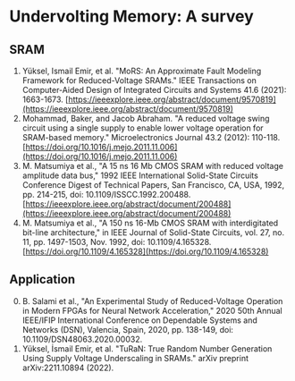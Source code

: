 # Undervolting Memory: A survey

## SRAM

1. Yüksel, Ismail Emir, et al. "MoRS: An Approximate Fault Modeling Framework for Reduced-Voltage SRAMs." IEEE Transactions on Computer-Aided Design of Integrated Circuits and Systems 41.6 (2021): 1663-1673. [https://ieeexplore.ieee.org/abstract/document/9570819](https://ieeexplore.ieee.org/abstract/document/9570819)
2. Mohammad, Baker, and Jacob Abraham. "A reduced voltage swing circuit using a single supply to enable lower voltage operation for SRAM-based memory." Microelectronics Journal 43.2 (2012): 110-118. [https://doi.org/10.1016/j.mejo.2011.11.006](https://doi.org/10.1016/j.mejo.2011.11.006)
3. M. Matsumiya et al., "A 15 ns 16 Mb CMOS SRAM with reduced voltage amplitude data bus," 1992 IEEE International Solid-State Circuits Conference Digest of Technical Papers, San Francisco, CA, USA, 1992, pp. 214-215, doi: 10.1109/ISSCC.1992.200488. [https://ieeexplore.ieee.org/abstract/document/200488](https://ieeexplore.ieee.org/abstract/document/200488)
4. M. Matsumiya et al., "A 150 ns 16-Mb CMOS SRAM with interdigitated bit-line architecture," in IEEE Journal of Solid-State Circuits, vol. 27, no. 11, pp. 1497-1503, Nov. 1992, doi: 10.1109/4.165328. [https://doi.org/10.1109/4.165328](https://doi.org/10.1109/4.165328)

## Application

0. B. Salami et al., "An Experimental Study of Reduced-Voltage Operation in Modern FPGAs for Neural Network Acceleration," 2020 50th Annual IEEE/IFIP International Conference on Dependable Systems and Networks (DSN), Valencia, Spain, 2020, pp. 138-149, doi: 10.1109/DSN48063.2020.00032.
1. Yüksel, İsmail Emir, et al. "TuRaN: True Random Number Generation Using Supply Voltage Underscaling in SRAMs." arXiv preprint arXiv:2211.10894 (2022).
